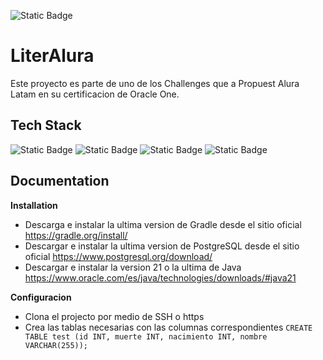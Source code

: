 ![Static Badge](https://img.shields.io/badge/Status-TERMINADO-green)

# LiterAlura

Este proyecto es parte de uno de los Challenges que a Propuest Alura Latam en su certificacion de Oracle One.


## Tech Stack

![Static Badge](https://img.shields.io/badge/Java-SDK_21-green)
![Static Badge](https://img.shields.io/badge/Gradle-Version_8.8-brown)
![Static Badge](https://img.shields.io/badge/PostgreSQL-Version_16-blue)
![Static Badge](https://img.shields.io/badge/Spring_Boot-Version_3.3.0-red)
## Documentation
**Installation**
- Descarga e instalar la ultima version de Gradle desde el sitio oficial https://gradle.org/install/
- Descargar e instalar la ultima version de PostgreSQL desde el sitio oficial https://www.postgresql.org/download/
- Descargar e instalar la version 21 o la ultima de Java https://www.oracle.com/es/java/technologies/downloads/#java21

**Configuracion**
- Clona el projecto por medio de SSH o https
- Crea las tablas necesarias con las columnas correspondientes ```CREATE TABLE test (id INT, muerte INT, nacimiento INT, nombre VARCHAR(255));```
